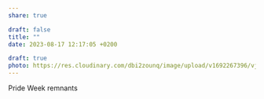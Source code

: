 ```yaml
---
share: true

draft: false
title: ""
date: 2023-08-17 12:17:05 +0200

draft: true
photo: https://res.cloudinary.com/dbi2zounq/image/upload/v1692267396/vjz44eliyz9loikhh7ub.jpg
---
```


Pride Week remnants
